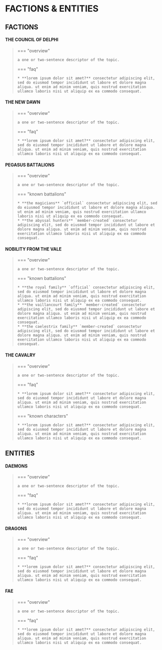 # FACTIONS & ENTITIES
## FACTIONS

#### THE COUNCIL OF DELPHI
> === "overview"
> 
>     a one or two-sentence descriptor of the topic.
>     
> === "faq"
> 
>     * **lorem ipsum dolor sit amet?** consectetur adipiscing elit, sed do eiusmod tempor incididunt ut labore et dolore magna aliqua. ut enim ad minim veniam, quis nostrud exercitation ullamco laboris nisi ut aliquip ex ea commodo consequat.

#### THE NEW DAWN
> === "overview"
> 
>     a one or two-sentence descriptor of the topic.
>     
> === "faq"
> 
>     * **lorem ipsum dolor sit amet?** consectetur adipiscing elit, sed do eiusmod tempor incididunt ut labore et dolore magna aliqua. ut enim ad minim veniam, quis nostrud exercitation ullamco laboris nisi ut aliquip ex ea commodo consequat.

#### PEGASUS BATTALIONS
> === "overview"
> 
>     a one or two-sentence descriptor of the topic.
>     
> === "known battalions"
> 
>     * **the magicians** `official` consectetur adipiscing elit, sed do eiusmod tempor incididunt ut labore et dolore magna aliqua. ut enim ad minim veniam, quis nostrud exercitation ullamco laboris nisi ut aliquip ex ea commodo consequat.
>     * **the abyssal hunters** `member-created` consectetur adipiscing elit, sed do eiusmod tempor incididunt ut labore et dolore magna aliqua. ut enim ad minim veniam, quis nostrud exercitation ullamco laboris nisi ut aliquip ex ea commodo consequat.

#### NOBILITY FROM THE VALE
> === "overview"
> 
>     a one or two-sentence descriptor of the topic.
>     
> === "known battalions"
> 
>     * **the royal family** `official` consectetur adipiscing elit, sed do eiusmod tempor incididunt ut labore et dolore magna aliqua. ut enim ad minim veniam, quis nostrud exercitation ullamco laboris nisi ut aliquip ex ea commodo consequat.
>     * **the vaillancourt family** `member-created` consectetur adipiscing elit, sed do eiusmod tempor incididunt ut labore et dolore magna aliqua. ut enim ad minim veniam, quis nostrud exercitation ullamco laboris nisi ut aliquip ex ea commodo consequat.
>     * **the caelestrix family** `member-created` consectetur adipiscing elit, sed do eiusmod tempor incididunt ut labore et dolore magna aliqua. ut enim ad minim veniam, quis nostrud exercitation ullamco laboris nisi ut aliquip ex ea commodo consequat.

#### THE CAVALRY
> === "overview"
> 
>     a one or two-sentence descriptor of the topic.
>     
> === "faq"
> 
>     * **lorem ipsum dolor sit amet?** consectetur adipiscing elit, sed do eiusmod tempor incididunt ut labore et dolore magna aliqua. ut enim ad minim veniam, quis nostrud exercitation ullamco laboris nisi ut aliquip ex ea commodo consequat.
>    
> === "known characters"
> 
>     * **lorem ipsum dolor sit amet?** consectetur adipiscing elit, sed do eiusmod tempor incididunt ut labore et dolore magna aliqua. ut enim ad minim veniam, quis nostrud exercitation ullamco laboris nisi ut aliquip ex ea commodo consequat.

## ENTITIES

#### DAEMONS
> === "overview"
> 
>     a one or two-sentence descriptor of the topic.
>     
> === "faq"
> 
>     * **lorem ipsum dolor sit amet?** consectetur adipiscing elit, sed do eiusmod tempor incididunt ut labore et dolore magna aliqua. ut enim ad minim veniam, quis nostrud exercitation ullamco laboris nisi ut aliquip ex ea commodo consequat.

#### DRAGONS
> === "overview"
> 
>     a one or two-sentence descriptor of the topic.
>     
> === "faq"
> 
>     * **lorem ipsum dolor sit amet?** consectetur adipiscing elit, sed do eiusmod tempor incididunt ut labore et dolore magna aliqua. ut enim ad minim veniam, quis nostrud exercitation ullamco laboris nisi ut aliquip ex ea commodo consequat.

#### FAE
> === "overview"
> 
>     a one or two-sentence descriptor of the topic.
>     
> === "faq"
> 
>     * **lorem ipsum dolor sit amet?** consectetur adipiscing elit, sed do eiusmod tempor incididunt ut labore et dolore magna aliqua. ut enim ad minim veniam, quis nostrud exercitation ullamco laboris nisi ut aliquip ex ea commodo consequat.
